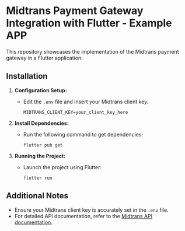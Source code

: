 # Midtrans Payment Gateway Integration with Flutter - Example APP

This repository showcases the implementation of the Midtrans payment gateway in a Flutter application.

## Installation

1. **Configuration Setup:**
   - Edit the `.env` file and insert your Midtrans client key.
     ```
     MIDTRANS_CLIENT_KEY=your_client_key_here
     ```

2. **Install Dependencies:**
   - Run the following command to get dependencies:
     ```
     flutter pub get
     ```

3. **Running the Project:**
   - Launch the project using Flutter:
     ```
     flutter run
     ```

## Additional Notes

- Ensure your Midtrans client key is accurately set in the `.env` file.
- For detailed API documentation, refer to the [Midtrans API documentation](https://docs.midtrans.com/).

